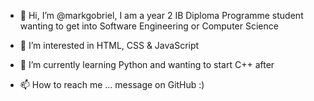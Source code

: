 - 👋 Hi, I’m @markgobriel, I am a year 2 IB Diploma Programme student wanting to get into Software Engineering or Computer Science

- 👀 I’m interested in HTML, CSS & JavaScript
- 🌱 I’m currently learning Python and wanting to start C++ after
- 📫 How to reach me ... message on GitHub :)

<!---
markgobriel/markgobriel is a ✨ special ✨ repository because its `README.md` (this file) appears on your GitHub profile.
You can click the Preview link to take a look at your changes.
--->
